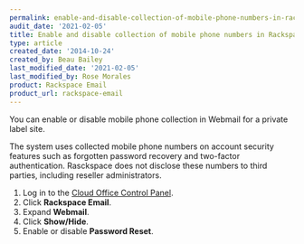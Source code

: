 ```yaml
---
permalink: enable-and-disable-collection-of-mobile-phone-numbers-in-rackspace-webmail/
audit_date: '2021-02-05'
title: Enable and disable collection of mobile phone numbers in Rackspace Webmail
type: article
created_date: '2014-10-24'
created_by: Beau Bailey
last_modified_date: '2021-02-05'
last_modified_by: Rose Morales
product: Rackspace Email
product_url: rackspace-email
---
```


You can enable or disable mobile phone collection in Webmail for a private label
site.

The system uses collected mobile phone numbers on account security
features such as forgotten password recovery and two-factor authentication.
Rasckspace does not disclose these numbers to third parties, including reseller
administrators.

1. Log in to the [Cloud Office Control Panel](https://cp.rackspace.com).
2. Click **Rackspace Email**.
3. Expand **Webmail**.
4. Click **Show/Hide**.
5. Enable or disable **Password Reset**.
